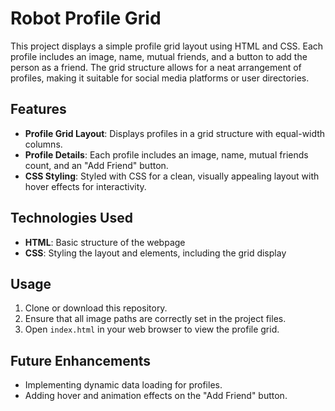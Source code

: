 # Robot Profile Grid

This project displays a simple profile grid layout using HTML and CSS. Each profile includes an image, name, mutual friends, and a button to add the person as a friend. The grid structure allows for a neat arrangement of profiles, making it suitable for social media platforms or user directories.

## Features

- **Profile Grid Layout**: Displays profiles in a grid structure with equal-width columns.
- **Profile Details**: Each profile includes an image, name, mutual friends count, and an "Add Friend" button.
- **CSS Styling**: Styled with CSS for a clean, visually appealing layout with hover effects for interactivity.

## Technologies Used

- **HTML**: Basic structure of the webpage
- **CSS**: Styling the layout and elements, including the grid display

## Usage

1. Clone or download this repository.
2. Ensure that all image paths are correctly set in the project files.
3. Open `index.html` in your web browser to view the profile grid.

## Future Enhancements

- Implementing dynamic data loading for profiles.
- Adding hover and animation effects on the "Add Friend" button.
